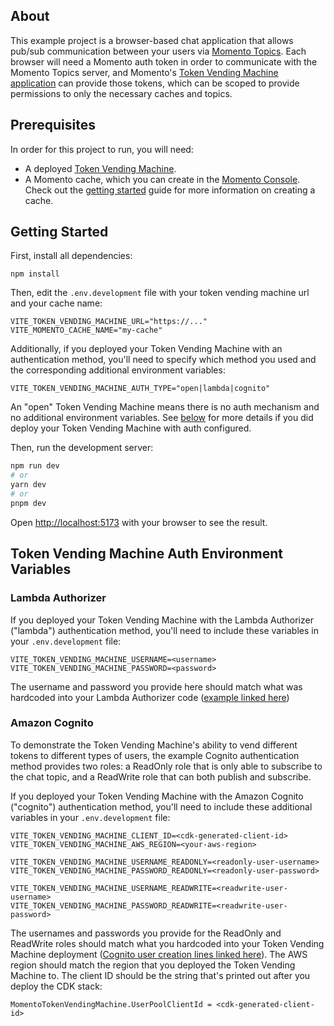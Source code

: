 ## About

This example project is a browser-based chat application that allows pub/sub communication between your users via [Momento Topics](https://docs.momentohq.com/introduction/momento-topics). Each browser will need a Momento auth token in order to communicate with the Momento Topics server, and Momento's [Token Vending Machine application](https://github.com/momentohq/client-sdk-javascript/tree/main/examples/nodejs/token-vending-machine) can provide those tokens, which can be scoped to provide permissions to only the necessary caches and topics.

## Prerequisites

In order for this project to run, you will need:

- A deployed [Token Vending Machine](https://github.com/momentohq/client-sdk-javascript/tree/main/examples/nodejs/token-vending-machine).
- A Momento cache, which you can create in the [Momento Console](https://console.gomomento.com). Check out the [getting started](https://docs.momentohq.com/getting-started) guide for more information on creating a cache.

## Getting Started

First, install all dependencies:

```
npm install
```

Then, edit the `.env.development` file with your token vending machine url and your cache name:

```
VITE_TOKEN_VENDING_MACHINE_URL="https://..."
VITE_MOMENTO_CACHE_NAME="my-cache"
```

Additionally, if you deployed your Token Vending Machine with an authentication method, you'll need to specify which method you used and the corresponding additional environment variables:

```
VITE_TOKEN_VENDING_MACHINE_AUTH_TYPE="open|lambda|cognito"
```

An "open" Token Vending Machine means there is no auth mechanism and no additional environment variables. See [below](#token-vending-machine-auth-environment-variables) for more details if you did deploy your Token Vending Machine with auth configured.

Then, run the development server:

```bash
npm run dev
# or
yarn dev
# or
pnpm dev
```

Open [http://localhost:5173](http://localhost:5173) with your browser to see the result.

## Token Vending Machine Auth Environment Variables

### Lambda Authorizer

If you deployed your Token Vending Machine with the Lambda Authorizer ("lambda") authentication method, you'll need to include these variables in your `.env.development` file:

```
VITE_TOKEN_VENDING_MACHINE_USERNAME=<username>
VITE_TOKEN_VENDING_MACHINE_PASSWORD=<password>
```

The username and password you provide here should match what was hardcoded into your Lambda Authorizer code ([example linked here](https://github.com/momentohq/client-sdk-javascript/blob/main/examples/nodejs/token-vending-machine/lambda/authorizer/authorizer.ts))

### Amazon Cognito

To demonstrate the Token Vending Machine's ability to vend different tokens to different types of users, the example Cognito authentication method provides two roles: a ReadOnly role that is only able to subscribe to the chat topic, and a ReadWrite role that can both publish and subscribe.

If you deployed your Token Vending Machine with the Amazon Cognito ("cognito") authentication method, you'll need to include these additional variables in your `.env.development` file:

```
VITE_TOKEN_VENDING_MACHINE_CLIENT_ID=<cdk-generated-client-id>
VITE_TOKEN_VENDING_MACHINE_AWS_REGION=<your-aws-region>

VITE_TOKEN_VENDING_MACHINE_USERNAME_READONLY=<readonly-user-username>
VITE_TOKEN_VENDING_MACHINE_PASSWORD_READONLY=<readonly-user-password>

VITE_TOKEN_VENDING_MACHINE_USERNAME_READWRITE=<readwrite-user-username>
VITE_TOKEN_VENDING_MACHINE_PASSWORD_READWRITE=<readwrite-user-password>
```

The usernames and passwords you provide for the ReadOnly and ReadWrite roles should match what you hardcoded into your Token Vending Machine deployment ([Cognito user creation lines linked here](https://github.com/momentohq/client-sdk-javascript/blob/main/examples/nodejs/token-vending-machine/infrastructure/lib/token-vending-machine-stack.ts#L134)). 
The AWS region should match the region that you deployed the Token Vending Machine to.
The client ID should be the string that's printed out after you deploy the CDK stack:

```
MomentoTokenVendingMachine.UserPoolClientId = <cdk-generated-client-id>
```

